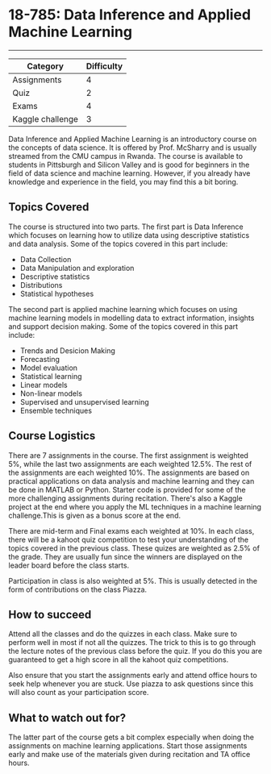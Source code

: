 # 18-785: Data Inference and Applied Machine Learning
---
| Category | Difficulty |
| -------- | ---------- |
| Assignments |   4     |
| Quiz   |    2 |
| Exams | 4 |
| Kaggle challenge | 3 |

Data Inference and Applied Machine Learning is an introductory course on the concepts of data science. It is offered by Prof. McSharry and is usually streamed from the CMU campus in Rwanda. The course is available to students in Pittsburgh and Silicon Valley and is good for beginners in the field of data science and machine learning. However, if you already have knowledge and experience in the field, you may find this a bit boring.

## Topics Covered
The course is structured into two parts. The first part is Data Inference which focuses on learning how to utilize data using descriptive statistics and data analysis. Some of the topics covered in this part include:

- Data Collection
- Data Manipulation and exploration
- Descriptive statistics
- Distributions
- Statistical hypotheses

The second part is applied machine learning which focuses on using machine learning models in modelling data to extract information, insights and support decision making. Some of the topics covered in this part include:

- Trends and Desicion Making
- Forecasting
- Model evaluation
- Statistical learning
- Linear models
- Non-linear models
- Supervised and unsupervised learning
- Ensemble techniques

## Course Logistics
There are 7 assignments in the course. The first assignment is weighted 5%, while the last two assignments are each weighted 12.5%. The rest of the assignments are each weighted 10%. The assignments are based on practical applications on data analysis and machine learning and they can be done in MATLAB or Python. Starter code is provided for some of the more challenging assignments during recitation.
There's also a Kaggle project at the end where you apply the ML techniques in a machine learning challenge.This is given as a bonus score at the end.

There are mid-term and Final exams each weighted at 10%. In each class, there will be a kahoot quiz competition to test your understanding of the topics covered in the previous class. These quizes are weighted as 2.5% of the grade. They are usually fun since the winners are displayed on the leader board before the class starts.

Participation in class is also weighted at 5%. This is usually detected in the form of contributions on the class Piazza.

## How to succeed
Attend all the classes and do the quizzes in each class. Make sure to perform well in most if not all the quizzes. The trick to this is to go through the lecture notes of the previous class before the quiz. If you do this you are guaranteed to get a high score in all the kahoot quiz competitions.

Also ensure that you start the assignments early and attend office hours to seek help whenever you are stuck. Use piazza to ask questions since this will also count as your participation score.

## What to watch out for?
The latter part of the course gets a bit complex especially when doing the assignments on machine learning applications. Start those assignments early and make use of the materials given during recitation and TA office hours.



